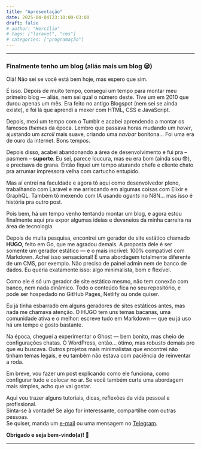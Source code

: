 ```yaml
---
title: "Apresentação"
date: 2025-04-04T23:10:00-03:00
draft: false
# author: "Hercílio"
# tags: ["laravel", "cms"]
# categories: ["programação"]
---
```


---
### Finalmente tenho um blog (aliás mais um blog 😪)

Olá! Não sei se você está bem hoje, mas espero que sim.

É isso. Depois de muito tempo, consegui um tempo para montar meu primeiro blog — aliás, nem sei qual o número deste. Tive um em 2010 que durou apenas um mês. Era feito no antigo Blogspot (nem sei se ainda existe), e foi lá que aprendi a mexer com HTML, CSS e JavaScript.

Depois, mexi um tempo com o Tumblr e acabei aprendendo a montar os famosos *themes* da época. Lembro que passava horas mudando um *hover*, ajustando um *scroll* mais suave, criando uma *navbar* bonitona… Foi uma era de ouro da internet. Bons tempos.


Depois disso, acabei abandonando a área de desenvolvimento e fui pra – pasmem – **suporte**. Eu sei, parece loucura, mas eu era bom (ainda sou 😎), e precisava de grana. Então fiquei um tempo aturando chefe e cliente chato pra arrumar impressora velha com cartucho entupido.

Mas aí entrei na faculdade e agora tô aqui como desenvolvedor pleno, trabalhando com Laravel e me arriscando em algumas coisas com Elixir e GraphQL. Também tô mexendo com IA usando *agents* no N8N... mas isso é história pra outro post.

Pois bem, há um tempo venho tentando montar um blog, e agora estou finalmente aqui pra expor algumas ideias e devaneios da minha carreira na área de tecnologia.

Depois de muita pesquisa, encontrei um gerador de site estático chamado **HUGO**, feito em Go, que me agradou demais. A proposta dele é ser somente um gerador estático — e o mais incrível: 100% compatível com Markdown. Achei isso sensacional! É uma abordagem totalmente diferente de um CMS, por exemplo. Não preciso de painel admin nem de banco de dados. Eu queria exatamente isso: algo minimalista, bom e flexível.

Como ele é só um gerador de site estático mesmo, não tem conexão com banco, nem nada dinâmico. Todo o conteúdo fica no seu repositório, e pode ser hospedado no GitHub Pages, Netlify ou onde quiser.

Eu já tinha esbarrado em alguns geradores de sites estáticos antes, mas nada me chamava atenção. O HUGO tem uns temas bacanas, uma comunidade ativa e o melhor: escreve tudo em Markdown — que eu já uso há um tempo e gosto bastante.

Na época, cheguei a experimentar o Ghost — bem bonito, mas cheio de configurações chatas. O WordPress, então... ótimo, mas robusto demais pro que eu buscava. Outros projetos mais minimalistas que encontrei não tinham temas legais, e eu também não estava com paciência de reinventar a roda.

Em breve, vou fazer um post explicando como ele funciona, como configurar tudo e colocar no ar. Se você também curte uma abordagem mais simples, acho que vai gostar.

Aqui vou trazer alguns tutoriais, dicas, reflexões da vida pessoal e profissional.  
Sinta-se à vontade! Se algo for interessante, compartilhe com outras pessoas.  
Se quiser, manda um [e-mail](mailto:contato@hercilio.me) ou uma mensagem no [Telegram](https://t.me/hercilioln).


**Obrigado e seja bem-vindo(a)!** 🚀

---

